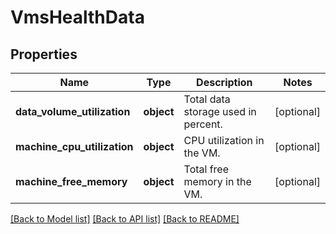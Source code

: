 # VmsHealthData

## Properties
Name | Type | Description | Notes
------------ | ------------- | ------------- | -------------
**data_volume_utilization** | **object** | Total data storage used in percent. | [optional] 
**machine_cpu_utilization** | **object** | CPU utilization in the VM. | [optional] 
**machine_free_memory** | **object** | Total free memory in the VM. | [optional] 

[[Back to Model list]](../README.md#documentation-for-models) [[Back to API list]](../README.md#documentation-for-api-endpoints) [[Back to README]](../README.md)


